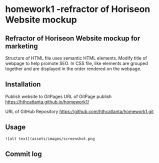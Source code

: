 # homework1 -refractor of Horiseon Website mockup

## Refractor of Horiseon Website mockup for marketing

Structure of HTML file uses semantic HTML elements.
Modify title of webpage to help promote SEO.
In CSS file, like elements are grouped together and are displayed in the order rendered on the webpage.


## Installation

Publish website to GitPages
URL of GitPage publish
 https://hthcatlanta.github.io/homework1/
 
 URL of GitHub Repository
https://github.com/hthcatlanta/homework1.git
## Usage

    ![alt text](assets/images/screenshot.png

## Commit log


